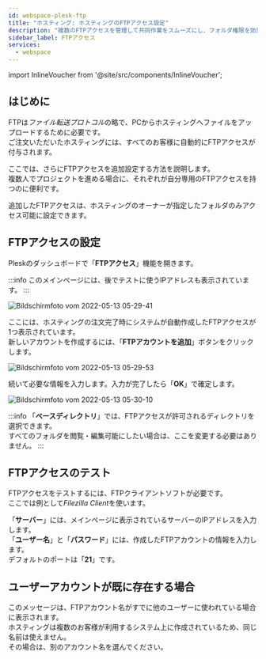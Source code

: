 ```yaml
---
id: webspace-plesk-ftp
title: "ホスティング: ホスティングのFTPアクセス設定"
description: "複数のFTPアクセスを管理して共同作業をスムーズにし、フォルダ権限を効果的にコントロールする方法をチェック → 今すぐ詳しく見る"
sidebar_label: FTPアクセス
services:
  - webspace
---
```


import InlineVoucher from '@site/src/components/InlineVoucher';

## はじめに

FTPは*ファイル転送プロトコル*の略で、PCからホスティングへファイルをアップロードするために必要です。  
ご注文いただいたホスティングには、すべてのお客様に自動的にFTPアクセスが付与されます。

ここでは、さらにFTPアクセスを追加設定する方法を説明します。  
複数人でプロジェクトを進める場合に、それぞれが自分専用のFTPアクセスを持つのに便利です。

追加したFTPアクセスは、ホスティングのオーナーが指定したフォルダのみアクセス可能に設定できます。

<InlineVoucher />

## FTPアクセスの設定

Pleskのダッシュボードで「**FTPアクセス**」機能を開きます。

:::info
このメインページには、後でテストに使うIPアドレスも表示されています。
:::

![Bildschirmfoto vom 2022-05-13 05-29-41](https://screensaver01.zap-hosting.com/index.php/s/FK3mBHJRqS3xdbB/preview)

ここには、ホスティングの注文完了時にシステムが自動作成したFTPアクセスが1つ表示されています。  
新しいアカウントを作成するには、「**FTPアカウントを追加**」ボタンをクリックします。

![Bildschirmfoto vom 2022-05-13 05-29-53](https://screensaver01.zap-hosting.com/index.php/s/L2Qa3p5nYHA3WGf/preview)

続いて必要な情報を入力します。入力が完了したら「**OK**」で確定します。

![Bildschirmfoto vom 2022-05-13 05-30-10](https://screensaver01.zap-hosting.com/index.php/s/xZM5rmy3QsPJN52/preview)

:::info
「**ベースディレクトリ**」では、FTPアクセスが許可されるディレクトリを選択できます。  
すべてのフォルダを閲覧・編集可能にしたい場合は、ここを変更する必要はありません。
:::

## FTPアクセスのテスト

FTPアクセスをテストするには、FTPクライアントソフトが必要です。  
ここでは例として*Filezilla Client*を使います。

「**サーバー**」には、メインページに表示されているサーバーのIPアドレスを入力します。  
「**ユーザー名**」と「**パスワード**」には、作成したFTPアカウントの情報を入力します。  
デフォルトのポートは「**21**」です。

## ユーザーアカウントが既に存在する場合

このメッセージは、FTPアカウント名がすでに他のユーザーに使われている場合に表示されます。  
ホスティングは複数のお客様が利用するシステム上に作成されているため、同じ名前は使えません。  
その場合は、別のアカウント名を選んでください。

<InlineVoucher />